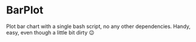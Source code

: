# BarPlot
Plot bar chart with a single bash script, no any other dependencies. Handy, easy, even though a little bit dirty 😉
